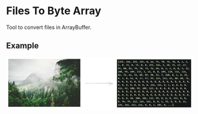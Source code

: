 # Files To Byte Array

Tool to convert files in ArrayBuffer.

## Example
![example](./assets/example.png)

